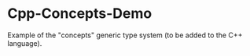 # Cpp-Concepts-Demo
 Example of the "concepts" generic type system (to be added to the C++ language). 
